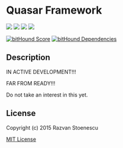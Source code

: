 # Quasar Framework

<a href="https://circleci.com/gh/rstoenescu/quasar-framework/tree/master"><img src="https://circleci.com/gh/rstoenescu/quasar-framework/tree/master.svg?style=shield"></a>
<a href="https://badge.fury.io/js/quasar-framework"><img src="https://badge.fury.io/js/quasar-framework.svg"></a>
<a href="https://david-dm.org/rstoenescu/quasar-framework"><img src="https://david-dm.org/rstoenescu/quasar-framework.svg"></a>
<a href="https://codeclimate.com/github/rstoenescu/quasar-framework"><img src="https://codeclimate.com/github/rstoenescu/quasar-framework/badges/gpa.svg"></a>

<a href="https://www.bithound.io/github/rstoenescu/quasar-framework"><img src="https://www.bithound.io/github/rstoenescu/quasar-framework/badges/score.svg" alt="bitHound Score"></a>
<a href="https://www.bithound.io/github/rstoenescu/quasar-framework/master/dependencies/npm"><img src="https://www.bithound.io/github/rstoenescu/quasar-framework/badges/dependencies.svg" alt="bitHound Dependencies"></a>

## Description

IN ACTIVE DEVELOPMENT!!!

FAR FROM READY!!!

Do not take an interest in this yet.


## License

Copyright (c) 2015 Razvan Stoenescu

[MIT License](http://en.wikipedia.org/wiki/MIT_License)
